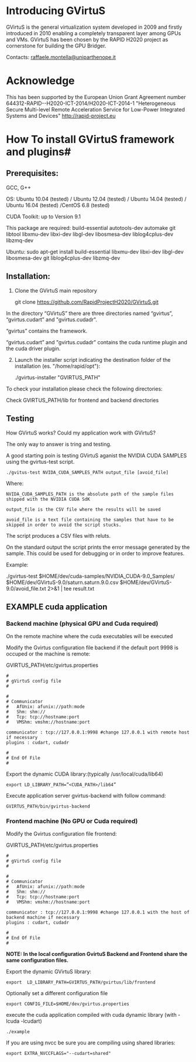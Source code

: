 # Introducing GVirtuS
GVirtuS is the general virtualization system developed in 2009 and firstly introduced in 2010 enabling a completely transparent layer among GPUs and VMs. GVirtuS has been chosen by the RAPID H2020 project as cornerstone for building the GPU Bridger.

Contacts: raffaele.montella@uniparthenope.it

# Acknowledge
This has been supported by the European Union Grant Agreement number 644312-RAPID--H2020-ICT-2014/H2020-ICT-2014-1 "Heterogeneous Secure Multi-level Remote Acceleration Service for Low-Power Integrated Systems and Devices" http://rapid-project.eu

# How To install GVirtuS framework and plugins#
## Prerequisites: ##
GCC, G++

OS: Ubuntu 10.04 (tested) /  Ubuntu  12.04 (tested) / Ubuntu 14.04 (tested) / Ubuntu 16.04 (tested) /CentOS 6.8 (tested)

CUDA Toolkit: up to Version 9.1

This package are required:
    build-essential
    autotools-dev
    automake
    git
    libtool
    libxmu-dev
    libxi-dev
    libgl-dev
    libosmesa-dev
    liblog4cplus-dev
    libzmq-dev

Ubuntu:
sudo apt-get install build-essential libxmu-dev libxi-dev libgl-dev libosmesa-dev git liblog4cplus-dev libzmq-dev

## Installation: ##
1) Clone the GVirtuS main repository

    git clone https://github.com/RapidProjectH2020/GVirtuS.git

In the directory “GVirtuS” there are three directories named “gvirtus”, “gvirtus.cudart” and "gvirtus.cudadr".

“gvirtus” contains the framework.

“gvirtus.cudart” and "gvirtus.cudadr" contains the cuda runtime plugin and the cuda driver plugin.


2) Launch the installer script indicating the destination folder of the installation (es. "/home/rapid/opt"):

    ./gvirtus-installer "GVIRTUS_PATH"

To check your installation please check the following directories:

Check GVIRTUS_PATH/lib for frontend and backend directories

## Testing ##

How GVirtuS works? Could my application work with GVirtuS?

The only way to answer is tring and testing.

A good starting poin is testing GVirtuS aganist the NVIDIA CUDA SAMPLES using the gvirtus-test script.

    ./gvitus-test NVIDA_CUDA_SAMPLES_PATH output_file [avoid_file]

Where:

    NVIDA_CUDA_SAMPLES_PATH is the absolute path of the sample files shipped with the NVIDIA CUDA SdK

    output_file is the CSV file where the results will be saved

    avoid_file is a text file containing the samples that have to be skipped in order to avoid the script stucks.

The script produces a CSV files with reluts.

On the standard output the script prints the error message generated by the sample. This could be used for debugging or in order to improve features.

Example:

./gvirtus-test $HOME/dev/cuda-samples/NVIDIA_CUDA-9.0_Samples/ $HOME/dev/GVirtuS-9.0/saturn.saturn.9.0.csv $HOME/dev/GVirtuS-9.0/avoid_file.txt 2>&1 | tee result.txt

## EXAMPLE cuda application ##

### Backend machine (physical GPU and Cuda required) ###

On the remote machine where the cuda executables will be executed

Modify the Gvirtus configuration file backend if the default port 9998 is occuped or the machine is remote:

GVIRTUS_PATH/etc/gvirtus.properties

    #
    # gVirtuS config file
    #
    
    #
    # Communicator
    #   AfUnix: afunix://path:mode
    #   Shm: shm://
    #   Tcp: tcp://hostname:port
    #   VMShm: vmshm://hostname:port
    
    communicator : tcp://127.0.0.1:9998 #change 127.0.0.1 with remote host if necessary
    plugins : cudart, cudadr
    
    #
    # End Of File
    #


Export the dynamic CUDA library:(typically /usr/local/cuda/lib64)


    export LD_LIBRARY_PATH=”<CUDA_PATH>/lib64” 

Execute application server gvirtus-backend with follow command:

    GVIRTUS_PATH/bin/gvirtus-backend

### Frontend machine (No GPU or Cuda required) ###

Modify the Gvirtus configuration file frontend:

GVIRTUS_PATH/etc/gvirtus.properties



    #
    # gVirtuS config file
    #
    
    #
    # Communicator
    #   AfUnix: afunix://path:mode
    #   Shm: shm://
    #   Tcp: tcp://hostname:port
    #   VMShm: vmshm://hostname:port
    
    communicator : tcp://127.0.0.1:9998 #change 127.0.0.1 with the host of backend machine if necessary
    plugins : cudart, cudadr
    
    #
    # End Of File
    #

**NOTE: In the local configuration GvirtuS Backend and Frontend share the same configuration files.**

Export the dynamic GVirtuS library:

    export  LD_LIBRARY_PATH=GVIRTUS_PATH/gvirtus/lib/frontend

Optionally set a different configuration file

    export CONFIG_FILE=$HOME/dev/gvirtus.properties

execute the cuda application compiled with cuda dynamic library (with -lcuda -lcudart)

    ./example

If you are using nvcc be sure you are compiling using shared libraries:

    export EXTRA_NVCCFLAGS="--cudart=shared"



